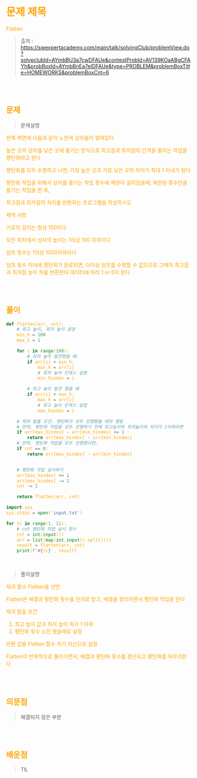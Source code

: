 <br/><Br>

<span style = "color:orange">

# 문제 제목
Flatten
</span>
<br>

> 출처 : https://swexpertacademy.com/main/talk/solvingClub/problemView.do?solveclubId=AYmbBU3a7cwDFAUe&contestProbId=AV139KOaABgCFAYh&probBoxId=AYmbBnEa7eIDFAUe&type=PROBLEM&problemBoxTitle=HOMEWORKS&problemBoxCnt=6


<br/><br>

## 문제

> 문제설명

한쪽 벽면에 다음과 같이 노란색 상자들이 쌓여있다

높은 곳의 상자를 낮은 곳에 옮기는 방식으로 최고점과 최저점의 간격을 줄이는 작업을 평탄화라고 한다

평탄화를 모두 수행하고 나면, 가장 높은 곳과 가장 낮은 곳의 차이가 최대 1 이내가 된다

평탄화 작업을 위해서 상자를 옮기는 작업 횟수에 제한이 걸려있을때, 제한된 횟수만큼 옮기는 작업을 한 후,

최고점과 최저점의 차이를 반환하는 프로그램을 작성하시오

제약 사항

가로의 길이는 항상 100이다

모든 위치에서 상자의 높이는 1이상 100 이하이다

덤프 횟수는 1이상 1000이하이다

덤프 횟수 이내에 평탄화가 완료되면, 더이상 덤프를 수행할 수 없으므로 그때의 최고점과 최저점 높이 차를 반환한다 데이터에 따라 1 or 0이 된다

<br/><br>

## 풀이

```python
def flatten(arr, cnt):
    # 최고 높이, 최저 높이 설정
    min_h = 100
    max_h = 1

    for i in range(100):
        # 최저 높이 발견했을 때
        if arr[i] < min_h:
            min_h = arr[i]
            # 최저 높이 인덱스 설정
            min_hindex = i

        # 최고 높이 발견 했을 때
        if arr[i] > max_h:
            max_h = arr[i]
            # 최고 높이 인덱스 설정
            max_hindex = i

    # 재귀 탈출 조건. 평탄화가 모두 진행됐을 때의 행동
    # 만약, 평탄화 작업을 모두 진행하기 전에 최고높이와 최저높이의 차이가 1이하라면
    if arr[max_hindex] - arr[min_hindex] <= 1 :
        return arr[max_hindex] - arr[min_hindex]
    # 만약, 평탄화 작업을 모두 진행했다면,
    if cnt == 0:
        return arr[max_hindex] - arr[min_hindex]


    # 평탄화 작업 실시하기
    arr[min_hindex] += 1
    arr[max_hindex] -= 1
    cnt -= 1

    return flatten(arr, cnt)

import sys
sys.stdin = open('input.txt')

for tc in range(1, 11):
    # cnt 평탄화 작업 실시 횟수
    cnt = int(input())
    arr = list(map(int,input().split()))
    result = flatten(arr, cnt)
    print(f'#{tc}', result)   
```
<br>

> 풀이설명

재귀 함수 Flatten을 선언

Flatten은 배열과 평탄화 횟수를 인자로 받고, 배열을 정리하면서 평탄화 작업을 한다

재귀 탈출 조건 
1. 최고 높이 값과 최저 높이 차가 1 이하 
2. 평탄화 횟수 소진 됐을때로 설정

반환 값을
Flatten 함수 자기 자신으로 설정

Flatten이 반복적으로 돌아가면서, 배열과 평탄화 횟수를 갱신되고 평탄화를 마무리한다

<br/><br>


## 의문점
> 해결되지 않은 부분


<br/><br>


## 배운점
> TIL

